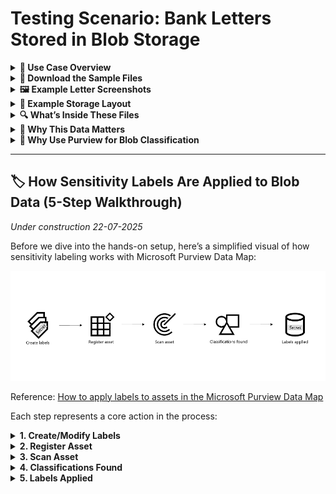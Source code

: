 # Testing Scenario: Bank Letters Stored in Blob Storage

<details>
<summary><strong>📘 Use Case Overview</strong></summary>

In this demonstration, we're simulating a scenario at a fictional bank that processes two types of customer letters weekly:

- **Loan Approval Letters** – confirming amounts granted
- **Debt Collection Letters** – follow-ups on missed payments

For audit and recordkeeping purposes, these letters are stored as `.docx` files in **Azure Blob Storage**, using filenames like:

- `Loan_Confirmation_502312665.docx`  
- `Debt_Collection_456055719.docx`

100s/1000s/millions of the files stored together amount to [**unstructured data**](https://en.wikipedia.org/wiki/Unstructured_data) in Azure, making them ideal candidates for classification using **Microsoft Purview Data Map**. 

</details>

<details>
<summary><strong>📎 Download the Sample Files</strong></summary>

You can download the sample files used in this scenario:

**[⬇ Download dummy_data_azure_blob_storage.zip](https://github.com/rodneymhungu/purview-protect-azure-fabric/blob/main/purview-protect-azure-fabric/dummy-files/dummy_data_azure_blob_storage.zip)**  
_This ZIP contains the `.docx` files used in this Blob Storage classification simulation._

</details>

<details>
<summary><strong>🖼️ Example Letter Screenshots</strong></summary>

These are the sample documents:

- **Loan Confirmation Letter**  
  ![Loan Confirmation Letter](../docs/images/loan_confirmation_letter.png)

- **Debt Collection Letter**  
  ![Debt Collection Letter](../docs/images/debt_collection_letter.png)

</details>

<details>
<summary><strong>📂 Example Storage Layout</strong></summary>

The files are uploaded into an [Azure Blob Storage](https://learn.microsoft.com/en-us/azure/storage/blobs/storage-blobs-introduction) container. Example view:

![Blob Storage Screenshot](../docs/images/blob_storage.png)

</details>

<details>
<summary><strong>🔍 What’s Inside These Files</strong></summary>

Each `.docx` file contains a mix of business and sensitive data:

| **Data Type**            | **Example**                                        |
|--------------------------|----------------------------------------------------|
| Recipient Information    | Full name, home address                            |
| Account Identifiers      | IBANs, relationship or reference numbers           |
| Sensitive Identifiers    | BSN (Dutch Social Security Number), passport number |
| Financial Data           | Loan amount, debt owed                             |
| Letter Type Metadata     | Letter date, document layout, letter type          |

</details>

<details>
<summary><strong>🎯 Why This Data Matters</strong></summary>

From an analytics standpoint, this data offers value:

- Correlating **loan sizes** to **postal codes**
- Tracking **collection rates** over time
- Understanding customer behavior through text patterns

However, it also contains **regulated** and **personal** data:

- IBANs and BSNs must be handled per GDPR and internal policies
- Analysts typically require **aggregated** results, not identifiers
- Unprotected access risks **data leakage**

This balance between usability and privacy makes it a prime candidate for classification and sensitivity labeling.

</details>

<details>
<summary><strong>🔐 Why Use Purview for Blob Classification</strong></summary>

With **Microsoft Purview**, you can:

- **Classify files in Blob Storage** by scanning for patterns like:
  - IBANs
  - BSNs
  - Passport numbers
- Automatically **apply sensitivity labels** like:
  - “Confidential – Employees Only”
  - “Highly Confidential – Financial”
- Feed this metadata into:
  - **Microsoft Fabric** for secure analytics
  - **Microsoft 365** for labeling consistency when analytics is used in workplace tools like Excel and Powerpoint to communicate to broader audiences

This ensures:
- Consistent policy enforcement
- Audit readiness
- Access control and protection across services

</details>

---
## 🏷️ How Sensitivity Labels Are Applied to Blob Data (5-Step Walkthrough)

_Under construction 22-07-2025_

Before we dive into the hands-on setup, here’s a simplified visual of how sensitivity labeling works with Microsoft Purview Data Map:

![Labeling process diagram](../docs/images/labelling-process-diagram.png)

Reference: [How to apply labels to assets in the Microsoft Purview Data Map](https://learn.microsoft.com/en-us/purview/data-map-sensitivity-labels#how-to-apply-labels-to-assets-in-the-microsoft-purview-data-map) 

Each step represents a core action in the process:

<details>
<summary><strong>1. Create/Modify Labels</strong></summary>

Create or modify **Sensitivity Labels** in the Microsoft Purview Portal.  
Examples:
- “Confidential – Employees Only”
- “Highly Confidential – Financial”

For labels to work across Azure and Microsoft 365, make sure they are:
- Published via a **Label Policy**
- Set up for **Azure Information Protection (AIP)** integration

🔗 [Learn more: Create and publish sensitivity labels](https://learn.microsoft.com/en-us/microsoft-365/compliance/sensitivity-labels)
</details>

<details>
<summary><strong>2. Register Asset</strong></summary>

Connect your Azure Blob Storage account to Microsoft Purview Data Map.

This step involves:
- Registering the **data source** (e.g. the storage account)
- Adding a **scan rule set** to define what Purview should look for

🔗 [Register and scan Azure Blob Storage](https://learn.microsoft.com/en-us/purview/register-blob-storage)
</details>

<details>
<summary><strong>3. Scan Asset</strong></summary>

Trigger a **scan** on the registered asset. Purview will inspect the contents of your `.docx` files in Blob Storage.

The scan uses:
- **Built-in** or **custom classification rules**
- Regex patterns and keyword dictionaries

You can schedule recurring scans or run them ad hoc.

🔗 [Configure and run scans](https://learn.microsoft.com/en-us/purview/create-scan)
</details>

<details>
<summary><strong>4. Classifications Found</strong></summary>

After scanning, Purview identifies **sensitive data types** such as:

- BSNs (Dutch Social Security Numbers)
- IBANs (Bank Account Numbers)
- Passport Numbers

These are visible in the **classification results** tab for each asset.

🔗 [Supported classification types](https://learn.microsoft.com/en-us/purview/data-map-classification-supported-list)
</details>

<details>
<summary><strong>5. Labels Applied</strong></summary>

Based on the classification results and your auto-labeling policy:

- A sensitivity label is applied **as metadata** to the Blob file or container
- This label can later be visualized in Microsoft Fabric and honored in downstream systems

The result:
- Consistent enforcement
- Audit trail
- Integration into your compliance and analytics workflows

🔗 [Apply labels in Data Map](https://learn.microsoft.com/en-us/purview/data-map-sensitivity-labels-apply)
</details>



